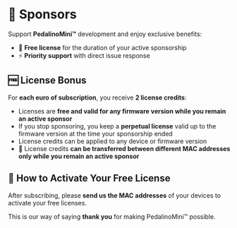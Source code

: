 # 👑 Sponsors

Support **PedalinoMini™** development and enjoy exclusive benefits:

- 🧪 **Free license** for the duration of your active sponsorship
- ⚡ **Priority support** with direct issue response

## 🆓 License Bonus

For **each euro of subscription**, you receive **2 license credits**:

- Licenses are **free and valid for any firmware version while you remain an active sponsor**
- If you stop sponsoring, you keep a **perpetual license** valid up to the firmware version at the time your sponsorship ended
- License credits can be applied to any device or firmware version
- 🔄 License credits **can be transferred between different MAC addresses only while you remain an active sponsor**

## 🚀 How to Activate Your Free License

After subscribing, please **send us the MAC addresses** of your devices to activate your free licenses.

This is our way of saying **thank you** for making PedalinoMini™ possible.
